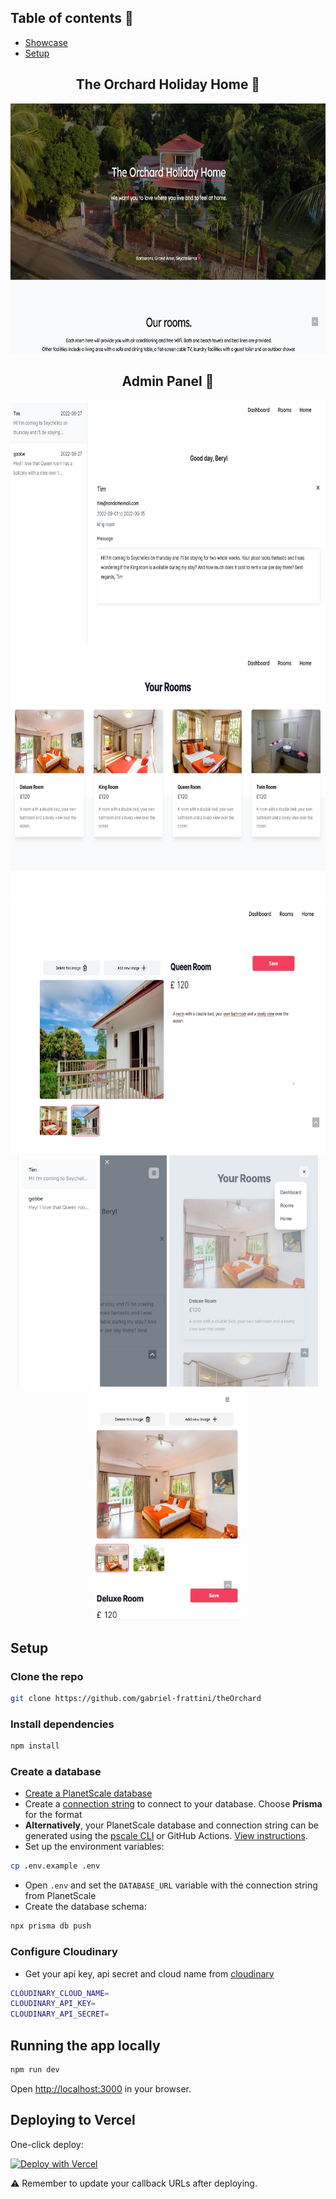 ## Table of contents 📜

- <a href="#showcase">Showcase</a>
- <a href="#setup">Setup</a>


<div align="center">
<h2 id="showcase" >The Orchard Holiday Home &#127796;</h2>
<img src="https://github.com/gabriel-frattini/theOrchard/blob/main/src/images/showcase/theorchard.jpg" width="720" height="400" />
</div>
<div align="center">
<h2 align="center">Admin Panel &#128272;</h2>

<img src="https://github.com/gabriel-frattini/theOrchard/blob/main/src/images/showcase/admin_index.jpg" width="720" height="400" object-fit="contain"/>
<img src="https://github.com/gabriel-frattini/theOrchard/blob/main/src/images/showcase/admin_rooms.jpg" width="720" height="400" object-fit="contain"/>
<img src="https://github.com/gabriel-frattini/theOrchard/blob/main/src/images/showcase/admin_roomslug.jpg" width="720" height="400" object-fit="contain"/>

<div>
<img src="https://github.com/gabriel-frattini/theOrchard/blob/main/src/images/showcase/admin_index_mobile.jpg" width="238" height="370" object-fit="contain"/>
<img src="https://github.com/gabriel-frattini/theOrchard/blob/main/src/images/showcase/admin_rooms_mobile.jpg" width="238" height="370" object-fit="contain"/>
<img src="https://github.com/gabriel-frattini/theOrchard/blob/main/src/images/showcase/admin_roomslug_mobile.jpg" width="238" height="370" object-fit="contain"/>

</div>
</div>

<h2 id="setup" >Setup</h2>

### Clone the repo

```bash
git clone https://github.com/gabriel-frattini/theOrchard
```

### Install dependencies

```bash
npm install
```

### Create a database

- [Create a PlanetScale database](https://docs.planetscale.com/tutorials/planetscale-quick-start-guide#create-a-database)
- Create a [connection string](https://docs.planetscale.com/concepts/connection-strings#creating-a-password) to connect to your database. Choose **Prisma** for the format
- **Alternatively**, your PlanetScale database and connection string can be generated using the [pscale CLI](https://github.com/planetscale/cli) or GitHub Actions. [View instructions](doc/pscale-actions-setup.md).
- Set up the environment variables:

```bash
cp .env.example .env
```

- Open `.env` and set the `DATABASE_URL` variable with the connection string from PlanetScale
- Create the database schema:

```bash
npx prisma db push
```

### Configure Cloudinary

- Get your api key, api secret and cloud name from [cloudinary](https://cloudinary.com/)
```bash
CLOUDINARY_CLOUD_NAME=
CLOUDINARY_API_KEY=
CLOUDINARY_API_SECRET=
```

## Running the app locally

```bash
npm run dev
```

Open [http://localhost:3000](http://localhost:3000) in your browser.

## Deploying to Vercel

One-click deploy:

[![Deploy with Vercel](https://vercel.com/button)](https://vercel.com/new/clone?repository-url=https%3A%2F%2Fgithub.com%2Fplanetscale%2Fbeam)

⚠️ Remember to update your callback URLs after deploying.
